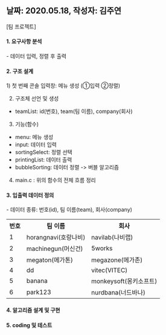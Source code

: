 ## 날짜: 2020.05.18, 작성자: 김주연
[팀 프로젝트]

<h4> 1. 요구사항 분석 </h4>
- 데이터 입력, 정렬 후 출력
<br>

<h4> 2. 구조 설계 </h4>
1) 첫 번째 콘솔 입력창: 메뉴 생성 (①입력 ②정렬)

2) 구조체 선언 및 생성
- teamList: id(번호), team(팀 이름), company(회사)

3) 기능(함수)
- menu: 메뉴 생성
- input: 데이터 입력
- sortingSelect: 정렬 선택
- printingList: 데이터 출력
- bubbleSorting: 데이터 정렬 -> 버블 알고리즘 

4) main.c : 위의 함수의 전체 흐름 정리

<h4> 3. 입출력 데이터 정의 </h4>
- 데이터 종류: 번호(id), 팀 이름(team), 회사(company)

<table>
 <tr>
  <th>번호</th>
  <th>팀 이름</th> 
  <th>회사</th>
  </tr>
 
 <tr>
  <td>1</td>
  <td>horangnavi(호랑나비)</td>
  <td>navilab(나비랩)</td>
 </tr>
 
  <tr>
  <td>2</td>
  <td>machinegun(머신건)</td>
  <td>5works</td>
 </tr>
 
  <tr>
  <td>3</td>
  <td>megaton(메가톤)</td>
  <td>megazone(메가존)</td>
 </tr>
 
   <tr>
  <td>4</td>
  <td>dd</td>
  <td>vitec(VITEC)</td>
 </tr>
 
  <tr>
  <td>5</td>
  <td>banana</td>
  <td>monkeysoft(몽키소프트)</td>
 </tr>
 
  <tr>
  <td>6</td>
  <td>park123</td>
  <td>nurdbana(너드바나)</td>
 </tr>
   </table>

<h4> 4. 알고리즘 설계 및 구현 </h4>


<h4> 5. coding 및 테스트 </h4>
